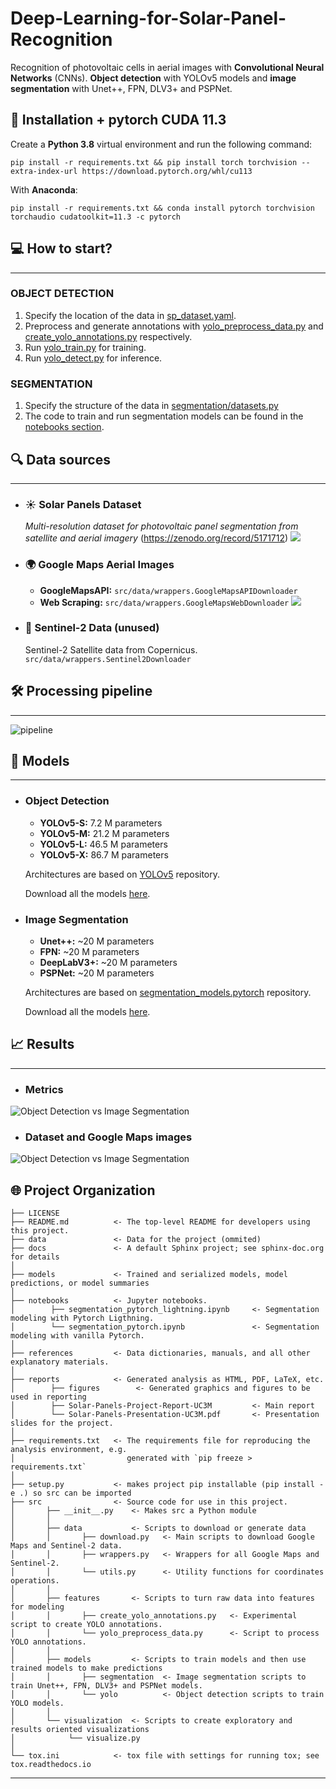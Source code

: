 # Deep-Learning-for-Solar-Panel-Recognition

Recognition of photovoltaic cells in aerial images with **Convolutional Neural Networks** (CNNs).
**Object detection** with YOLOv5 models and **image segmentation** with Unet++, FPN, DLV3+ and PSPNet.


## 💽 Installation + pytorch CUDA 11.3
Create a **Python 3.8** virtual environment and run the following command:
```
pip install -r requirements.txt && pip install torch torchvision --extra-index-url https://download.pytorch.org/whl/cu113
```
With **Anaconda**:
```
pip install -r requirements.txt && conda install pytorch torchvision torchaudio cudatoolkit=11.3 -c pytorch
```

## 💻 How to start?

------------
### OBJECT DETECTION
1. Specify the location of the data in [sp_dataset.yaml](src/models/yolo/sp_dataset.yaml).
2. Preprocess and generate annotations with [yolo_preprocess_data.py](src/features/yolo_preprocess_data.py) and [create_yolo_annotations.py](src/features/create_yolo_annotations.py) respectively.
3. Run [yolo_train.py](src/models/yolo_train.py) for training. 
4. Run [yolo_detect.py](src/models/yolo_detect.py) for inference.

### SEGMENTATION
1. Specify the structure of the data in [segmentation/datasets.py](src/models/segmentation/datasets.py)
2. The code to train and run segmentation models can be found in the [notebooks section](notebooks).

## 🔍 Data sources

-----------
* ### ☀ Solar Panels Dataset
    _Multi-resolution dataset for photovoltaic panel segmentation from satellite and aerial imagery_ (https://zenodo.org/record/5171712)
  ![](reports/figures/sp_dataset.png)
* ### 🌍 Google Maps Aerial Images
  * **GoogleMapsAPI:** ``src/data/wrappers.GoogleMapsAPIDownloader``
  * **Web Scraping:** ``src/data/wrappers.GoogleMapsWebDownloader``
  ![](reports/figures/gmaps.png)
* ### 📡 Sentinel-2 Data (unused)
  Sentinel-2 Satellite data from Copernicus. ``src/data/wrappers.Sentinel2Downloader``

## 🛠 Processing pipeline

------------
![pipeline](reports/figures/data_pipeline.png)

## 🧪 Models

-----------
* ### Object Detection
  * **YOLOv5-S:** 7.2 M parameters
  * **YOLOv5-M:** 21.2 M parameters
  * **YOLOv5-L:** 46.5 M parameters
  * **YOLOv5-X:** 86.7 M parameters

  Architectures are based on [YOLOv5](https://github.com/ultralytics/yolov5) repository.
  
  Download all the models [here](https://drive.google.com/file/d/1GEHQtXrUb9BWRj-vIhw9Q_-pwVCqes8T/view?usp=sharing).

* ### Image Segmentation
  * **Unet++:** ~20 M parameters
  * **FPN:** ~20 M parameters
  * **DeepLabV3+:** ~20 M parameters
  * **PSPNet:** ~20 M parameters

  Architectures are based on [segmentation_models.pytorch](https://github.com/qubvel/segmentation_models.pytorch) repository.
  
  Download all the models [here](https://drive.google.com/file/d/1189nDlaFQ5J1Z-XUxfAAORAz_ZHPIlrV/view?usp=sharing).

## 📈 Results

---------------
* ### Metrics
![Object Detection vs Image Segmentation](reports/figures/od_vs_is.png)
* ### Dataset and Google Maps images
![Object Detection vs Image Segmentation](reports/figures/sp_results.png)


🌐 Project Organization
------------

    ├── LICENSE
    ├── README.md          <- The top-level README for developers using this project.
    ├── data               <- Data for the project (ommited)
    ├── docs               <- A default Sphinx project; see sphinx-doc.org for details
    │
    ├── models             <- Trained and serialized models, model predictions, or model summaries
    │
    ├── notebooks          <- Jupyter notebooks.
    │        ├── segmentation_pytorch_lightning.ipynb     <- Segmentation modeling with Pytorch Ligthning.
    │        └── segmentation_pytorch.ipynb               <- Segmentation modeling with vanilla Pytorch.
    │
    ├── references         <- Data dictionaries, manuals, and all other explanatory materials.
    │
    ├── reports            <- Generated analysis as HTML, PDF, LaTeX, etc.
    │        ├── figures        <- Generated graphics and figures to be used in reporting
    │        ├── Solar-Panels-Project-Report-UC3M         <- Main report
    │        └── Solar-Panels-Presentation-UC3M.pdf       <- Presentation slides for the project.
    │
    ├── requirements.txt   <- The requirements file for reproducing the analysis environment, e.g.
    │                         generated with `pip freeze > requirements.txt`
    │
    ├── setup.py           <- makes project pip installable (pip install -e .) so src can be imported
    ├── src                <- Source code for use in this project.
    │       ├── __init__.py    <- Makes src a Python module
    │       │
    │       ├── data           <- Scripts to download or generate data
    │       │       ├── download.py   <- Main scripts to download Google Maps and Sentinel-2 data. 
    │       │       ├── wrappers.py   <- Wrappers for all Google Maps and Sentinel-2.
    │       │       └── utils.py      <- Utility functions for coordinates operations.
    │       │
    │       ├── features       <- Scripts to turn raw data into features for modeling
    │       │       ├── create_yolo_annotations.py   <- Experimental script to create YOLO annotations.
    │       │       └── yolo_preprocess_data.py      <- Script to process YOLO annotations.
    │       │
    │       ├── models         <- Scripts to train models and then use trained models to make predictions
    │       │       ├── segmentation  <- Image segmentation scripts to train Unet++, FPN, DLV3+ and PSPNet models.
    │       │       └── yolo          <- Object detection scripts to train YOLO models.
    │       │
    │       └── visualization  <- Scripts to create exploratory and results oriented visualizations
    │            └── visualize.py
    │
    └── tox.ini            <- tox file with settings for running tox; see tox.readthedocs.io
--------
